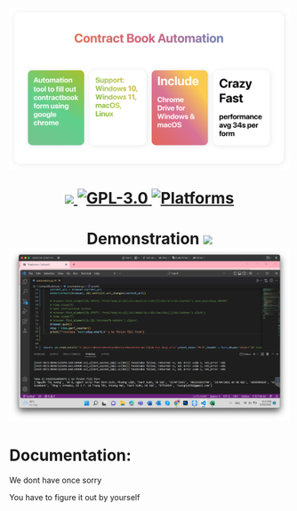 <h1 align="center">
<img src="https://raw.githubusercontent.com/imtiendat0311/ContactBookAuto/9d0e448b18e2240f747db5fd75e5f6a118c10dff/contractbookautomation.svg">
 <p align="center">
    <a href="https://www.python.org">
        <img src="https://img.shields.io/pypi/pyversions/contractbookauto">
    </a>
    <a href="https://github.com/imtiendat0311/ContactBookAuto/blob/main/LICENSE">
      <img src="https://img.shields.io/github/license/imtiendat0311/ContactBookAuto" alt="GPL-3.0"/>
    <a href="https://pypi.org/project/pls/">
      <img src="https://img.shields.io/static/v1?label=supported%20OS&message=macOS,%20Windows,%20linux&color=informational" alt="Platforms"/>
    </a>


</p>
</h1>

<h1 align="center">
Demonstration
<image src="https://github.com/imtiendat0311/ContactBookAuto/blob/readme/1.png?raw=true"> 
<img src="https://github.com/imtiendat0311/ContactBookAuto/blob/readme/2.png?raw=true">
</h1>

# Documentation:

We dont have once sorry

You have to figure it out by yourself

